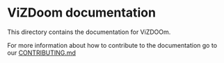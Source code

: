 # ViZDoom documentation

This directory contains the documentation for ViZDOOm.

For more information about how to contribute to the documentation go to our [CONTRIBUTING.md](https://github.com/Farama-Foundation/Celshast/blob/main/CONTRIBUTING.md)
